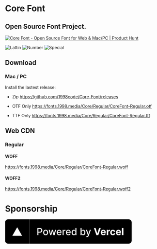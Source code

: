 # Core Font
## Open Source Font Project.

<a href="https://www.producthunt.com/posts/core-font?utm_source=badge-featured&utm_medium=badge&utm_souce=badge-core-font" target="_blank"><img src="https://api.producthunt.com/widgets/embed-image/v1/featured.svg?post_id=286325&theme=dark" alt="Core Font - Open Source Font for Web & Mac/PC | Product Hunt" style="width: 250px; height: 54px;" width="250" height="54" /></a>

![Lattin](https://fonts.1998.media/Core/Preview/Lattin.png)
![Number](https://fonts.1998.media/Core/Preview/Number.png)
![Special](https://fonts.1998.media/Core/Preview/Special.png)

## Download

### Mac / PC
Install the lastest release: 
- Zip
https://github.com/1998code/Core-Font/releases

- OTF Only
https://fonts.1998.media/Core/Regular/CoreFont-Regular.otf

- TTF Only
https://fonts.1998.media/Core/Regular/CoreFont-Regular.ttf

## Web CDN
### Regular
#### WOFF
https://fonts.1998.media/Core/Regular/CoreFont-Regular.woff
#### WOFF2
https://fonts.1998.media/Core/Regular/CoreFont-Regular.woff2

# Sponsorship
<a href="https://vercel.com/?utm_source=1998code&utm_campaign=oss">
  <img src="https://raw.githubusercontent.com/1998code/LaunchScreen/main/powered-by-vercel.svg"/>
</a>
